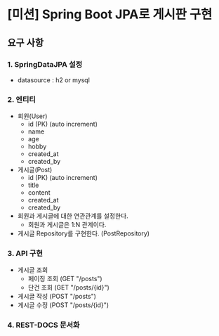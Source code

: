 # [미션] Spring Boot JPA로 게시판 구현

## 요구 사항

### 1. SpringDataJPA 설정
- datasource : h2 or mysql

### 2. 엔티티

- 회원(User)
    - id (PK) (auto increment)
    - name
    - age
    - hobby
    - created_at
    - created_by
- 게시글(Post)
    - id (PK) (auto increment)
    - title
    - content
    - created_at
    - created_by
- 회원과 게시글에 대한 연관관계를 설정한다.
    - 회원과 게시글은 1:N 관계이다.
- 게시글 Repository를 구현한다. (PostRepository)

### 3. API 구현

- 게시글 조회
    - 페이징 조회 (GET "/posts")
    - 단건 조회 (GET "/posts/{id}")
- 게시글 작성 (POST "/posts")
- 게시글 수정 (POST "/posts/{id}")

### 4. REST-DOCS 문서화